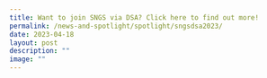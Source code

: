 ```yaml
---
title: Want to join SNGS via DSA? Click here to find out more!
permalink: /news-and-spotlight/spotlight/sngsdsa2023/
date: 2023-04-18
layout: post
description: ""
image: ""
---
```

